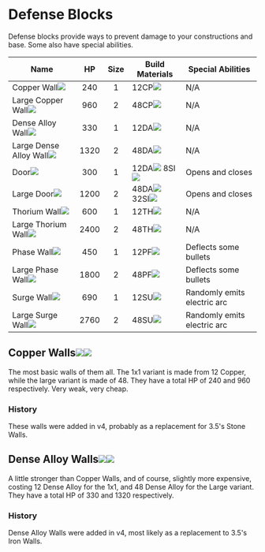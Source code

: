 # Defense Blocks

Defense blocks provide ways to prevent damage to your constructions and base. Some also have special abilities.

| Name | HP | Size | Build Materials | Special Abilities |
|------|:--:|:----:|-----------------|-------------------|
| Copper Wall<img src="../../img/wall-cp.png" id="spr"/>              | 240  | 1 | 12CP<img src="../../img/cp.png" id="spr"/>                                            | N/A
| Large Copper Wall<img src="../../img/wall-cp-l.png" id="spr"/>      | 960  | 2 | 48CP<img src="../../img/cp.png" id="spr"/>                                            | N/A
| Dense Alloy Wall<img src="../../img/wall-da.png" id="spr"/>         | 330  | 1 | 12DA<img src="../../img/da.png" id="spr"/>                                            | N/A
| Large Dense Alloy Wall<img src="../../img/wall-da-l.png" id="spr"/> | 1320 | 2 | 48DA<img src="../../img/da.png" id="spr"/>                                            | N/A
| Door<img src="../../img/wall-door.png" id="spr"/>                   | 300  | 1 | 12DA<img src="../../img/da.png" id="spr"/> 8SI<img src="../../img/si.png" id="spr"/>  | Opens and closes
| Large Door<img src="../../img/wall-door-l.png" id="spr"/>           | 1200 | 2 | 48DA<img src="../../img/da.png" id="spr"/> 32SI<img src="../../img/si.png" id="spr"/> | Opens and closes
| Thorium Wall<img src="../../img/wall-th.png" id="spr"/>             | 600  | 1 | 12TH<img src="../../img/th.png" id="spr"/>                                            | N/A
| Large Thorium Wall<img src="../../img/wall-th-l.png" id="spr"/>     | 2400 | 2 | 48TH<img src="../../img/th.png" id="spr"/>                                            | N/A
| Phase Wall<img src="../../img/wall-ph.png" id="spr"/>               | 450  | 1 | 12PF<img src="../../img/pf.png" id="spr"/>                                            | Deflects some bullets
| Large Phase Wall<img src="../../img/wall-ph-l.png" id="spr"/>       | 1800 | 2 | 48PF<img src="../../img/pf.png" id="spr"/>                                            | Deflects some bullets
| Surge Wall<img src="../../img/wall-su.png" id="spr"/>               | 690  | 1 | 12SU<img src="../../img/su.png" id="spr"/>                                            | Randomly emits electric arc
| Large Surge Wall<img src="../../img/wall-su-l.png" id="spr"/>       | 2760 | 2 | 48SU<img src="../../img/su.png" id="spr"/>                                            | Randomly emits electric arc

## Copper Walls<img src="../../img/wall-cp.png" id="spr"/><img src="../../img/wall-cp-l.png" id="spr"/>

The most basic walls of them all. The 1x1 variant is made from 12 Copper, while the large variant is made of 48. They have a total HP of 240 and 960 respectively. Very weak, very cheap.

### History 

These walls were added in v4, probably as a replacement for 3.5's Stone Walls.

## Dense Alloy Walls<img src="../../img/wall-da.png" id="spr"/><img src="../../img/wall-da-l.png" id="spr"/>

A little stronger than Copper Walls, and of course, slightly more expensive, costing 12 Dense Alloy for the 1x1, and 48 Dense Alloy for the Large variant. They have a total HP of 330 and 1320 respectively. 

### History

Dense Alloy Walls were added in v4, most likely as a replacement to 3.5's Iron Walls.